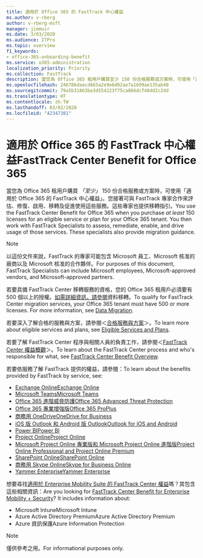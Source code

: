 ```yaml
---
title: 適用於 Office 365 的 FastTrack 中心權益
ms.author: v-rberg
author: v-rberg-msft
manager: jimmuir
ms.date: 3/03/2020
ms.audience: ITPro
ms.topic: overview
f1_keywords:
- office-365-onboarding-benefit
ms.service: o365-administration
localization_priority: Priority
ms.collection: FastTrack
description: 當您為 Office 365 租用戶購買至少 150 份合格服務或方案時，可使用「適用於 Office 365 的 FastTrack 中心權益」。您接著可與 FastTrack 專家合作來評估、修復、啟用、移轉及促進使用這些服務。這些專家也提供移轉指引。
ms.openlocfilehash: 246786daecd665a2e9e6d02ae7a1699ae135ab40
ms.sourcegitcommit: 79a5b31863be3d554223f75ca866dcf40dd2c2dd
ms.translationtype: HT
ms.contentlocale: zh-TW
ms.lasthandoff: 03/02/2020
ms.locfileid: "42347381"
---
```

# <a name="fasttrack-center-benefit-for-office-365"></a><span data-ttu-id="be0c3-105">適用於 Office 365 的 FastTrack 中心權益</span><span class="sxs-lookup"><span data-stu-id="be0c3-105">FastTrack Center Benefit for Office 365</span></span>

<span data-ttu-id="be0c3-p102">當您為 Office 365 租用戶購買 *「至少」* 150 份合格服務或方案時，可使用「適用於 Office 365 的 FastTrack 中心權益」。您接著可與 FastTrack 專家合作來評估、修復、啟用、移轉及促進使用這些服務。這些專家也提供移轉指引。</span><span class="sxs-lookup"><span data-stu-id="be0c3-p102">You use the FastTrack Center Benefit for Office 365 when you purchase  *at least*  150 licenses for an eligible service or plan for your Office 365 tenant. You then work with FastTrack Specialists to assess, remediate, enable, and drive usage of those services. These specialists also provide migration guidance.</span></span> 
  
> [!NOTE]
> <span data-ttu-id="be0c3-109">以這份文件來說，FastTrack 的專家可能包含 Microsoft 員工、Microsoft 核准的廠商以及 Microsoft 核准的合作夥伴。</span><span class="sxs-lookup"><span data-stu-id="be0c3-109">For purposes of this document, FastTrack Specialists can include Microsoft employees, Microsoft-approved vendors, and Microsoft-approved partners.</span></span> 
  
<span data-ttu-id="be0c3-p103">若要具備 FastTrack Center 移轉服務的資格，您的 Office 365 租用戶必須要有 500 個以上的授權。[如需詳細資訊，請參閱](O365-data-migration.md)資料移轉。</span><span class="sxs-lookup"><span data-stu-id="be0c3-p103">To qualify for FastTrack Center migration services, your Office 365 tenant must have 500 or more licenses. For more information, see [Data Migration](O365-data-migration.md).</span></span>
  
<span data-ttu-id="be0c3-112">若要深入了解合格的服務與方案，請參閱＜[合格服務與方案](M365-eligible-services-and-plans.md)＞。</span><span class="sxs-lookup"><span data-stu-id="be0c3-112">To learn more about eligible services and plans, see [Eligible Services and Plans](M365-eligible-services-and-plans.md).</span></span>
  
<span data-ttu-id="be0c3-113">若要了解 FastTrack Center 程序與相關人員的負責工作，請參閱＜[FastTrack Center 權益概觀](O365-fasttrack-benefit-overview.md)＞。</span><span class="sxs-lookup"><span data-stu-id="be0c3-113">To learn about the FastTrack Center process and who's responsible for what, see [FastTrack Center Benefit Overview](O365-fasttrack-benefit-overview.md).</span></span>

<span data-ttu-id="be0c3-114">若要依服務了解 FastTrack 提供的權益，請參閱：</span><span class="sxs-lookup"><span data-stu-id="be0c3-114">To learn about the benefits provided by FastTrack by service, see:</span></span>

- [<span data-ttu-id="be0c3-115">Exchange Online</span><span class="sxs-lookup"><span data-stu-id="be0c3-115">Exchange Online</span></span>](O365-fasttrack-responsibilities.md#exchange-online)
- [<span data-ttu-id="be0c3-116">Microsoft Teams</span><span class="sxs-lookup"><span data-stu-id="be0c3-116">Microsoft Teams</span></span>](O365-fasttrack-responsibilities.md#microsoft-teams)
- [<span data-ttu-id="be0c3-117">Office 365 進階威脅防護</span><span class="sxs-lookup"><span data-stu-id="be0c3-117">Office 365 Advanced Threat Protection</span></span>](O365-fasttrack-responsibilities.md#office-365-advanced-threat-protection)
- [<span data-ttu-id="be0c3-118">Office 365 專業增強版</span><span class="sxs-lookup"><span data-stu-id="be0c3-118">Office 365 ProPlus</span></span>](O365-fasttrack-responsibilities.md#office-365-proplus)
- [<span data-ttu-id="be0c3-119">商務用 OneDrive</span><span class="sxs-lookup"><span data-stu-id="be0c3-119">OneDrive for Business</span></span>](O365-fasttrack-responsibilities.md#onedrive-for-business)
- [<span data-ttu-id="be0c3-120">iOS 版 Outlook 和 Android 版 Outlook</span><span class="sxs-lookup"><span data-stu-id="be0c3-120">Outlook for iOS and Android</span></span>](O365-fasttrack-responsibilities.md#outlook-for-ios-and-android)
- [<span data-ttu-id="be0c3-121">Power BI</span><span class="sxs-lookup"><span data-stu-id="be0c3-121">Power BI</span></span>](O365-fasttrack-responsibilities.md#power-bi)
- [<span data-ttu-id="be0c3-122">Project Online</span><span class="sxs-lookup"><span data-stu-id="be0c3-122">Project Online</span></span>](O365-fasttrack-responsibilities.md#project-online)
- [<span data-ttu-id="be0c3-123">Microsoft Project Online 專業版和 Microsoft Project Online 進階版</span><span class="sxs-lookup"><span data-stu-id="be0c3-123">Project Online Professional and Project Online Premium</span></span>](O365-fasttrack-responsibilities.md#project-online-professional-and-project-online-premium)
- [<span data-ttu-id="be0c3-124">SharePoint Online</span><span class="sxs-lookup"><span data-stu-id="be0c3-124">SharePoint Online</span></span>](O365-fasttrack-responsibilities.md#sharepoint-online)
- [<span data-ttu-id="be0c3-125">商務用 Skype Online</span><span class="sxs-lookup"><span data-stu-id="be0c3-125">Skype for Business Online</span></span>](O365-fasttrack-responsibilities.md#skype-for-business-online)
- [<span data-ttu-id="be0c3-126">Yammer Enterprise</span><span class="sxs-lookup"><span data-stu-id="be0c3-126">Yammer Enterprise</span></span>](O365-fasttrack-responsibilities.md#yammer-enterprise)
  
<span data-ttu-id="be0c3-p104">想要尋找[適用於 Enterprise Mobility Suite 的 FastTrack Center 權益](EMS-fasttrack-benefit-for-EMS.md)嗎？其包含這些相關資訊：</span><span class="sxs-lookup"><span data-stu-id="be0c3-p104">Are you looking for [FastTrack Center Benefit for Enterprise Mobility + Security](EMS-fasttrack-benefit-for-EMS.md)? It includes information about:</span></span>
  
- <span data-ttu-id="be0c3-129">Microsoft Intune</span><span class="sxs-lookup"><span data-stu-id="be0c3-129">Microsoft Intune</span></span>    
- <span data-ttu-id="be0c3-130">Azure Active Directory Premium</span><span class="sxs-lookup"><span data-stu-id="be0c3-130">Azure Active Directory Premium</span></span> 
- <span data-ttu-id="be0c3-131">Azure 資訊保護</span><span class="sxs-lookup"><span data-stu-id="be0c3-131">Azure Information Protection</span></span>
    
> [!NOTE]
> <span data-ttu-id="be0c3-132">僅供參考之用。</span><span class="sxs-lookup"><span data-stu-id="be0c3-132">For informational purposes only.</span></span> 
